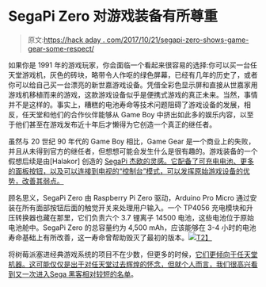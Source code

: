 # SegaPi Zero 对游戏装备有所尊重

> 原文:[https://hack aday . com/2017/10/21/segapi-zero-shows-game-gear-some-respect/](https://hackaday.com/2017/10/21/segapi-zero-shows-game-gear-some-respect/)

如果你是 1991 年的游戏玩家，你会面临一个看起来很容易的选择:你可以买一台任天堂游戏机，灰色的砖块，略带令人作呕的绿色屏幕，已经有几年的历史了，或者你可以给自己买一台漂亮的新世嘉游戏设备。凭借全彩色显示屏和直接从世嘉家用游戏机移植而来的游戏，这款游戏设备似乎是便携式游戏的真正未来。当然，事情并不是这样的。事实上，糟糕的电池寿命等技术问题阻碍了游戏设备的发展，相反，任天堂和他们的合作伙伴能够从 Game Boy 中挤出如此多的娱乐内容，以至于他们甚至在游戏发布近十年后才懒得为它创造一个真正的继任者。

虽然与 20 世纪 90 年代的 Game Boy 相比，Game Gear 是一个商业上的失败，并且从未得到官方的继任者，但想想可能会发生什么是很有趣的。游戏装备的一个假想后续是由[Halakor] 创造的 [SegaPi 杰欧的灵感。它配备了可充电电池、更多的面板按钮，以及可以连接到电视的“控制台”模式，可以发挥原始游戏设备的优势，改善其弱点。](https://imgur.com/r/raspberry_pi/tHxub)

顾名思义，SegaPi Zero 由 Raspberry Pi Zero 驱动，Arduino Pro Micro 通过安装在所有面部按钮后面的触觉开关来处理用户输入。一个 TP4056 充电模块和升压转换器也藏在那里，它们负责六个 3.7 锂离子 14500 电池，这些电池位于原始电池舱中。SegaPi Zero 的总容量约为 4,500 mAh，应该能够在 3-4 小时的电池寿命基础上有所改善，这一寿命曾帮助毁灭了最初的版本。[![](../Images/ff846f0156ad8ef963b7800bde59e3b1.png)T2】](https://hackaday.com/wp-content/uploads/2017/10/segapi_detail.jpg)

将树莓派塞进经典游戏系统的项目不在少数，但更多的时候，[它们更倾向于任天堂机器。这可能仅仅是出于对任天堂过去辉煌的怀念，但就个人而言，我们很高兴看到](https://hackaday.com/2016/11/12/pi-zero-transforms-to-game-boy/)[又一次进入](https://hackaday.com/2015/04/18/retropie-meets-game-gear-again/)[Sega 黑客相对较短的名单](https://hackaday.com/2017/06/02/game-gear-console-edition/)。